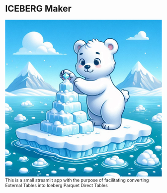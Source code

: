 # ICEBERG Maker

![](https://raw.githubusercontent.com/sfc-gh-mrojas/icerberg-maker/main/iceberg_maker.jpeg)
This is a small streamlit app with the purpose of facilitating converting External Tables into Iceberg Parquet Direct Tables
